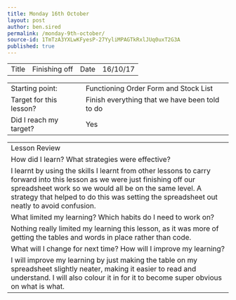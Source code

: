```yaml
---
title: Monday 16th October
layout: post
author: ben.sired
permalink: /monday-9th-october/
source-id: 1TmTzA3YXLwKFyesP-27YyliMPAGTkRxlJUq0uxT2G3A
published: true
---
```

<table>
  <tr>
    <td>Title</td>
    <td>Finishing off</td>
    <td>Date</td>
    <td>16/10/17</td>
  </tr>
</table>


<table>
  <tr>
    <td>Starting point:</td>
    <td>Functioning Order Form and Stock List</td>
  </tr>
  <tr>
    <td>Target for this lesson?</td>
    <td>Finish everything that we have been told to do</td>
  </tr>
  <tr>
    <td>Did I reach my target? 
</td>
    <td>Yes</td>
  </tr>
</table>


<table>
  <tr>
    <td>Lesson Review</td>
  </tr>
  <tr>
    <td>How did I learn? What strategies were effective? </td>
  </tr>
  <tr>
    <td>I learnt by using the skills I learnt from other lessons to carry forward into this lesson as we were just finishing off our spreadsheet work so we would all be on the same level. A strategy that helped to do this was setting the spreadsheet out neatly to avoid confusion.</td>
  </tr>
  <tr>
    <td>What limited my learning? Which habits do I need to work on?</td>
  </tr>
  <tr>
    <td>Nothing really limited my learning this lesson, as it was more of getting the tables and words in place rather than code.</td>
  </tr>
  <tr>
    <td>What will I change for next time? How will I improve my learning?</td>
  </tr>
  <tr>
    <td>I will improve my learning by just making the table on my spreadsheet slightly neater, making it easier to read and understand. I will also colour it in for it to become super obvious on what is what.



</td>
  </tr>
</table>


